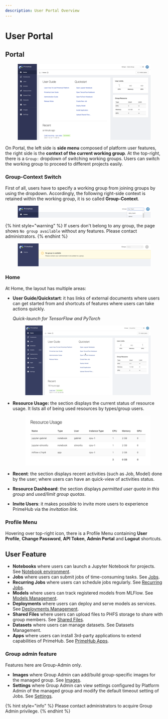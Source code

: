 ```yaml
---
description: User Portal Overview
---
```


# User Portal

## Portal

<figure><img src="../../../.gitbook/assets/v311-landing-user.png" alt=""><figcaption></figcaption></figure>

On Portal, the left side is **side menu** composed of platform user features, the right side is the **context of the current working group**. At the top-right, there is a `Group:` dropdown of switching working groups. Users can switch the working group to proceed to different projects easily.

### Group-Context Switch

First of all, users have to specify a working group from joining groups by using the dropdown. Accordingly, the following right-side context is retained within the working group, it is so called **Group-Context**.

<figure><img src="../../../.gitbook/assets/group_context.png" alt=""><figcaption></figcaption></figure>

{% hint style="warning" %}
If users don't belong to any group, the page shows `No group available` without any features. Please contact administrators.
{% endhint %}

<figure><img src="../../../.gitbook/assets/v3-landing-user-no-group.png" alt=""><figcaption></figcaption></figure>

### Home

At Home, the layout has multiple areas:

*   **User Guide/Quickstart**: it has links of external documents where users can get started from and shortcuts of features where users can take actions quickly.

    _Quick-launch for TensorFlow and PyTorch_

    <figure><img src="../../../.gitbook/assets/v39-quick-launch-tf.gif" alt=""><figcaption></figcaption></figure>
*   **Resource Usage:** the section displays the current status of resource usage. It lists all of being used resources by types/group users.&#x20;

    <figure><img src="../../../.gitbook/assets/resourcer usage.png" alt=""><figcaption></figcaption></figure>
* **Recent**: the section displays recent activities (such as Job, Model) done by the user; where users can have an quick-view of activities status.
* **Resource Dashboard**: the section displays _permitted user quota in this group_ and _used/limit group quotas_.
* **Invite Users**: it makes possible to invite more users to experience PrimeHub via the _invitation link_.

### Profile Menu

Hovering over top-right icon, there is a Profile Menu containing **User Profile**, **Change Password**, **API Token**, **Admin Portal** and **Logout** shortcuts.

## User Feature

* **Notebooks** where users can launch a Jupyter Notebook for projects. See [Notebook environment](../../../technology/user-portal/broken-reference/).
* **Jobs** where users can submit jobs of time-consuming tasks. See [Jobs](../jobs/jobs-recurring-jobs.md).
* **Recurring Jobs** where users can schedule jobs regularly. See [Recurring Jobs](../jobs/jobs-recurring-jobs.md#recurring-jobs).
* **Models** where users can track registered models from MLFlow. See [Models Management](../models/model-management-configuration.md).
* **Deployments** where users can deploy and serve models as services. See [Deployments Management](../../../technology/user-portal/broken-reference/).
* **Shared Files** where users can upload files to PHFS storage to share with group members. See [Shared Files](../shared-files.md).
* **Datasets** where users can manage datasets. See Datasets Management.
* **Apps** where users can install 3rd-party applications to extend capabilities of PrimeHub. See [PrimeHub Apps](../../../technology/user-portal/broken-reference/).

### Group admin feature

Features here are Group-Admin only.

* **Images** where Group Admin can add/build group-specific images for the managed group. See [Images](../group-admin/images.md).
* **Settings** where Group Admin can view settings configured by Platform Admin of the managed group and modify the default timeout setting of Jobs. See [Settings](../group-admin/settings.md).

{% hint style="info" %}
Please contact administrators to acquire Group Admin privilege.
{% endhint %}
